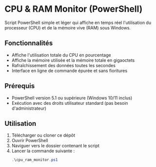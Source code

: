 # CPU & RAM Monitor (PowerShell)

Script PowerShell simple et léger qui affiche en temps réel l'utilisation du processeur (CPU) et de la mémoire vive (RAM) sous Windows.

## Fonctionnalités

- Affiche l'utilisation totale du CPU en pourcentage
- Affiche la mémoire utilisée et la mémoire totale en gigaoctets
- Rafraîchissement des données toutes les secondes
- Interface en ligne de commande épurée et sans fioritures

## Prérequis

- PowerShell version 5.1 ou supérieure (Windows 10/11 inclus)
- Exécution avec des droits utilisateur standard (pas besoin d'administrateur)

## Utilisation

1. Télécharger ou cloner ce dépôt
2. Ouvrir PowerShell
3. Naviguer vers le dossier contenant le script
4. Lancer la commande suivante :
   ```powershell
   .\cpu_ram_monitor.ps1
